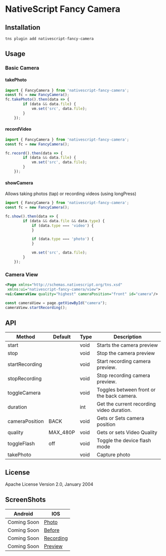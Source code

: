 # NativeScript Fancy Camera

## Installation

`tns plugin add nativescript-fancy-camera`

## Usage 

### Basic Camera

#### takePhoto

```ts
import { FancyCamera } from 'nativescript-fancy-camera';
const fc = new FancyCamera();
fc.takePhoto().then(data => {
        if (data && data.file) {
            vm.set('src', data.file);
        }
    });
```

#### recordVideo

```ts
import { FancyCamera } from 'nativescript-fancy-camera';
const fc = new FancyCamera();

fc.record().then(data => {
        if (data && data.file) {
            vm.set('src', data.file);
        }
    });

```

#### showCamera 
Allows taking photos (tap) or recording videos (using longPress)


```ts
import { FancyCamera } from 'nativescript-fancy-camera';
const fc = new FancyCamera();

fc.show().then(data => {
        if (data && data.file && data.type) {
            if (data.type === 'video') {
            }

            if (data.type === 'photo') {
            }

            vm.set('src', data.file);
        }
    });
```


### Camera View

```xml
<Page xmlns="http://schemas.nativescript.org/tns.xsd"
 xmlns:ui="nativescript-fancy-camera/view">
<ui:CameraView quality="highest" cameraPosition="front" id="camera"/>
```
```ts
const cameraView = page.getViewById("camera");
cameraView.startRecording();
```
## API

| Method                  | Default  | Type    | Description                                           |
| ----------------------- | -------- | ------- | ----------------------------------------------------- |
| start                |          | void    | Starts the camera preview                             |
| stop                 |          | void    | Stop the camera preview                               |
| startRecording        |          | void    | Start recording camera preview.                       |
| stopRecording        |          | void    | Stop recording camera preview.                        |
| toggleCamera          |          | void    | Toggles between front or the back camera.             |
| duration                |          | int     | Get the current recording video duration.             |
| cameraPosition          | BACK     | void    | Gets or Sets camera position                          |
| quality                 | MAX_480P | void    | Gets or sets Video Quality                            |
| toggleFlash                 | off | void    | Toggle the device flash mode                           |
| takePhoto                 |  | void    | Capture photo                           |
    
## License

Apache License Version 2.0, January 2004



## ScreenShots
Android | IOS
--------|---------
Coming Soon | [Photo](https://i.imgur.com/TnYUC83.jpg)
Coming Soon | [Before](https://i.imgur.com/VGl0zF3.jpg)
Coming Soon | [Recording](https://i.imgur.com/IlVn65w.jpg)
Coming Soon | [Preview](https://i.imgur.com/SCD59Vl.jpg)